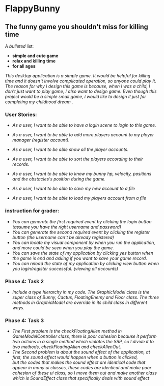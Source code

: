 # FlappyBunny

## The funny game you shouldn't miss for killing time

A *bulleted* list:
- **simple and cute game**
- **relax and killing time**
- **for all ages**

*This desktop application is a simple game. It would be helpful for killing time and it doesn't involve complicated 
    operation, so anyone could play it. The reason for why I design this game is because, when I was a child, 
    I don't just want to play game, I also want to design game. Even though this project would be a simple small
    game, I would like to design it just for completing my childhood dream .* 


### User Stories:
- *As a user, I want to be able to have a login scene to login to this game.*
- *As a user, I want to be able to add more players account to my player manager (register account).*
- *As a user, I want to be able show all the player accounts.*
- *As a user, I want to be able to sort the players according to their records.*
- *As a user, I want to be able to know my bunny hp, velocity, positions and the obstacles's position during the game.*

- *As a user, I want to be able to save my new account to a file*
- *As a user, I want to be able to load my players account from a file*

### instruction for grader:

- *You can generate the first required event by clicking the login button (assume you have the right username and password)*
- *You can generate the second required event by clicking the register button (the username can't be already registered)*
- *You can locate my visual component by when you run the application, and more could be seen when you play the game.*
- *You can save the state of my application by clicking yes button when the game is end and asking if you want to save your game record.*
- *You can reload the state of my application by clicking view button when you login/register successful. (viewing all accounts)*

### Phase 4: Task 2

- *Include a type hierarchy in my code. The GraphicModel class is the super class of Bunny, Cactus, FloatingEnemy and 
Floor class. The three methods in GraphicModel are override in its child class in different ways.*

### Phase 4: Task 3

- *The First problem is the checkFloatingAlien method in GameModelController class, there is poor cohesion because it 
perform two actions in a single method which violates the SRP, so I divide it to two methods, checkFloatingAlien and checkAlienOut.*
- *The Second problem is about the sound effect of the application, at first, the sound effect would happen when a button is clicked,  
but the codes that makes the sound effect are identical code that appear in many ui classes, these codes are identical and make poor cohesion 
of these ui class, so I move them out and make another class which is SoundEffect class that specifically deals with sound effect*